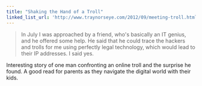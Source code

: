 ```yaml
---
title: "Shaking the Hand of a Troll"
linked_list_url: 'http://www.traynorseye.com/2012/09/meeting-troll.html'
---
```

<blockquote><p>
  In July I was approached by a friend, who's basically an IT genius, and he offered some help. He said that he could trace the hackers and trolls for me using perfectly legal technology, which would lead to their IP addresses. I said yes.
</p></blockquote>
<p>Interesting story of one man confronting an online troll and the surprise he found. A good read for parents as they navigate the digital world with their kids.</p>
